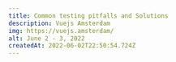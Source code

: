 ```yaml
---
title: Common testing pitfalls and Solutions
description: Vuejs Amsterdam
img: https://vuejs.amsterdam/
alt: June 2 - 3, 2022
createdAt: 2022-06-02T22:50:54.724Z
---
```

